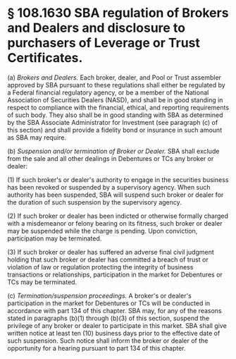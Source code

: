 # § 108.1630   SBA regulation of Brokers and Dealers and disclosure to purchasers of Leverage or Trust Certificates.

(a) *Brokers and Dealers.* Each broker, dealer, and Pool or Trust assembler approved by SBA pursuant to these regulations shall either be regulated by a Federal financial regulatory agency, or be a member of the National Association of Securities Dealers (NASD), and shall be in good standing in respect to compliance with the financial, ethical, and reporting requirements of such body. They also shall be in good standing with SBA as determined by the SBA Associate Administrator for Investment (see paragraph (c) of this section) and shall provide a fidelity bond or insurance in such amount as SBA may require.


(b) *Suspension and/or termination of Broker or Dealer.* SBA shall exclude from the sale and all other dealings in Debentures or TCs any broker or dealer:


(1) If such broker's or dealer's authority to engage in the securities business has been revoked or suspended by a supervisory agency. When such authority has been suspended, SBA will suspend such broker or dealer for the duration of such suspension by the supervisory agency.


(2) If such broker or dealer has been indicted or otherwise formally charged with a misdemeanor or felony bearing on its fitness, such broker or dealer may be suspended while the charge is pending. Upon conviction, participation may be terminated.


(3) If such broker or dealer has suffered an adverse final civil judgment holding that such broker or dealer has committed a breach of trust or violation of law or regulation protecting the integrity of business transactions or relationships, participation in the market for Debentures or TCs may be terminated.


(c) *Termination/suspension proceedings.* A broker's or dealer's participation in the market for Debentures or TCs will be conducted in accordance with part 134 of this chapter. SBA may, for any of the reasons stated in paragraphs (b)(1) through (b)(3) of this section, suspend the privilege of any broker or dealer to participate in this market. SBA shall give written notice at least ten (10) business days prior to the effective date of such suspension. Such notice shall inform the broker or dealer of the opportunity for a hearing pursuant to part 134 of this chapter.




